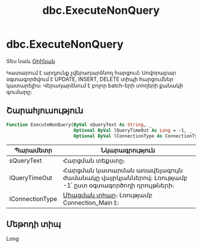 ﻿---
layout: page
title: "dbc.ExecuteNonQuery"
---


# dbc.ExecuteNonQuery 

Տես նաև [Օրինակ](../../../Examples/AsDbc.md)

Կատարում է արդյունք չվերադարձնող հարցում։
Սովորաբար օգտագործվում է UPDATE, INSERT, DELETE տիպի հարցումներ կատարելիս։
Վերադարձնում է բոլոր batch-երի տողերի քանակի գումարը:

## Շարահյուսություն

``` vb
Function ExecuteNonQuery(ByVal sQueryText As String, _
                         Optional ByVal lQueryTimeOut As Long = -1, _
                         Optional ByVal lConnectionType As ConnectionType = Connection_Main) As Long
```
|Պարամետր | Նկարագրություն |
|--|--|
| sQueryText | Հարցման տեքստը։ |
| lQueryTimeOut | Հարցման կատարման առավելագույն ժամանակը վայրկյաններով։ Լռությամբ -1՝ ըստ օգտագործողի դրույթների։ |
| lConnectionType | [Միացման տիպը](../../../Constants/ConnectionType.md)։ Լռությամբ Connection_Main է։|

## Մեթոդի տիպ

Long
